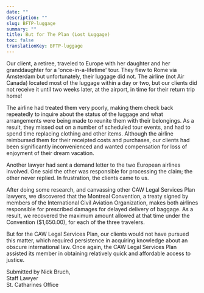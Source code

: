 ```yaml
---
date: ""
description: ""
slug: BFTP-luggage
summary: ""
title: But for The Plan (Lost Luggage)
toc: false
translationKey: BFTP-luggage
---
```

Our client, a retiree, traveled to Europe with her daughter and her granddaughter for a 'once-in-a-lifetime' tour. They flew to Rome via Amsterdam but unfortunately, their luggage did not. The airline (not Air Canada) located most of the luggage within a day or two, but our clients did not receive it until two weeks later, at the airport, in time for their return trip home!

The airline had treated them very poorly, making them check back repeatedly to inquire about the status of the luggage and what arrangements were being made to reunite them with their belongings. As a result, they missed out on a number of scheduled tour events, and had to spend time replacing clothing and other items. Although the airline reimbursed them for their receipted costs and purchases, our clients had been significantly inconvenienced and wanted compensation for loss of enjoyment of their dream vacation.

Another lawyer had sent a demand letter to the two European airlines involved. One said the other was responsible for processing the claim; the other never replied. In frustration, the clients came to us.

After doing some research, and canvassing other CAW Legal Services Plan lawyers, we discovered that the Montreal Convention, a treaty signed by members of the International Civil Aviation Organization, makes both airlines responsible for prescribed damages for delayed delivery of baggage. As a result, we recovered the maximum amount allowed at that time under the Convention ($1,650.00), for each of the three travelers.

But for the CAW Legal Services Plan, our clients would not have pursued this matter, which required persistence in acquiring knowledge about an obscure international law. Once again, the CAW Legal Services Plan assisted its member in obtaining relatively quick and affordable access to justice.

Submitted by Nick Bruch,  
Staff Lawyer  
St. Catharines Office